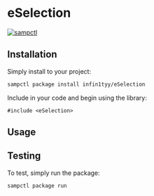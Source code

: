 # eSelection

[![sampctl](https://shields.southcla.ws/badge/sampctl-eSelection-2f2f2f.svg?style=for-the-badge)](https://github.com/infin1tyy/eSelection)

<!--
Short description of your library, why it's useful, some examples, pictures or
videos. Link to your forum release thread too.

Remember: You can use "forumfmt" to convert this readme to forum BBCode!

What the sections below should be used for:

`## Installation`: Leave this section un-edited unless you have some specific
additional installation procedure.

`## Testing`: Whether your library is tested with a simple `main()` and `print`,
unit-tested, or demonstrated via prompting the player to connect, you should
include some basic information for users to try out your code in some way.

And finally, maintaining your version number`:

* Follow [Semantic Versioning](https://semver.org/)
* When you release a new version, update `VERSION` and `git tag` it
* Versioning is important for sampctl to use the version control features

Happy Pawning!
-->

## Installation

Simply install to your project:

```bash
sampctl package install infin1tyy/eSelection
```

Include in your code and begin using the library:

```pawn
#include <eSelection>
```

## Usage

<!--
Write your code documentation or examples here. If your library is documented in
the source code, direct users there. If not, list your API and describe it well
in this section. If your library is passive and has no API, simply omit this
section.
-->

## Testing

<!--
Depending on whether your package is tested via in-game "demo tests" or
y_testing unit-tests, you should indicate to readers what to expect below here.
-->

To test, simply run the package:

```bash
sampctl package run
```
